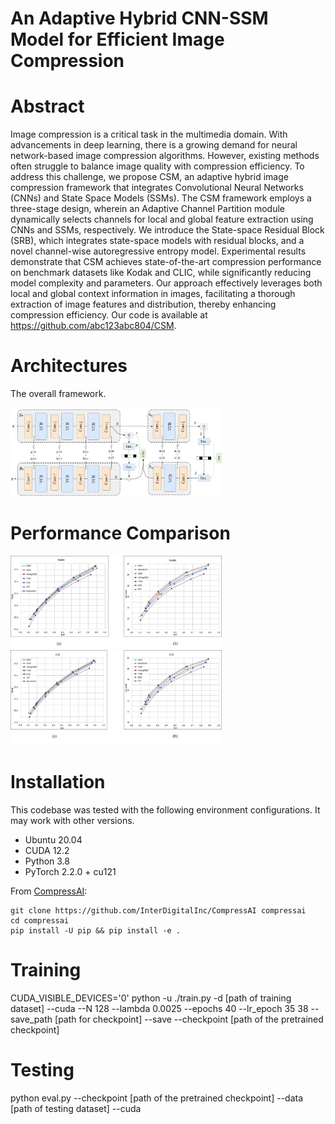 # An Adaptive Hybrid CNN-SSM Model for Efficient Image Compression

# Abstract

Image compression is a critical task in the multimedia domain. With advancements in deep learning, there is a growing demand for neural network-based image compression algorithms. However, existing methods often struggle to balance image quality with compression efficiency. To address this challenge, we propose CSM, an adaptive hybrid image compression framework that integrates Convolutional Neural Networks (CNNs) and State Space Models (SSMs). The CSM framework employs a three-stage design, wherein an Adaptive Channel Partition module dynamically selects channels for local and global feature extraction using CNNs and SSMs, respectively. We introduce the State-space Residual Block (SRB), which integrates state-space models with residual blocks, and a novel channel-wise autoregressive entropy model. Experimental results demonstrate that CSM achieves state-of-the-art compression performance on benchmark datasets like Kodak and CLIC, while significantly reducing model complexity and parameters. Our approach effectively leverages both local and global context information in images, facilitating a thorough extraction of image features and distribution, thereby enhancing compression efficiency. Our code is available at https://github.com/abc123abc804/CSM.

# Architectures

The overall framework.

<img src="./assets/scm.png"  style="zoom: 33%;" />

#  Performance Comparison

<img src="./assets/RD曲线Kodak.png"  style="zoom: 33%;" />

<img src="./assets/RD曲线CLIC.png"  style="zoom: 33%;" />

# Installation

This codebase was tested with the following environment configurations. It may work with other versions.

- Ubuntu 20.04
- CUDA 12.2
- Python 3.8
- PyTorch 2.2.0 + cu121

From [CompressAI](https://github.com/InterDigitalInc/CompressAI):

```
git clone https://github.com/InterDigitalInc/CompressAI compressai
cd compressai
pip install -U pip && pip install -e .

```


# Training

CUDA_VISIBLE_DEVICES='0' python -u ./train.py -d [path of training dataset]  --cuda --N 128 --lambda 0.0025 --epochs 40 --lr_epoch 35 38 --save_path [path for checkpoint] --save --checkpoint [path of the pretrained checkpoint]

# Testing

python eval.py --checkpoint [path of the pretrained checkpoint] --data [path of testing dataset] --cuda




